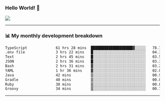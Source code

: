 ### Hello World! 👋

<a>
  <img align="center" src="https://github-readme-stats.vercel.app/api?username=megatunger&count_private=true&include_all_commits=true&bg_color=30,56CCF2,2F80ED&title_color=fff&text_color=fff" />
</a>

------
### 📊 My monthly development breakdown

<!--START_SECTION:waka-->

```txt
TypeScript             61 hrs 28 mins  ███████████████████▓░░░░░   78.73 %
.env file              3 hrs 22 mins   █░░░░░░░░░░░░░░░░░░░░░░░░   04.32 %
Text                   2 hrs 45 mins   █░░░░░░░░░░░░░░░░░░░░░░░░   03.54 %
JSON                   2 hrs 36 mins   █░░░░░░░░░░░░░░░░░░░░░░░░   03.34 %
Bash                   2 hrs 31 mins   ▓░░░░░░░░░░░░░░░░░░░░░░░░   03.23 %
YAML                   1 hr 36 mins    ▓░░░░░░░░░░░░░░░░░░░░░░░░   02.07 %
Java                   42 mins         ▒░░░░░░░░░░░░░░░░░░░░░░░░   00.90 %
Gradle                 40 mins         ▒░░░░░░░░░░░░░░░░░░░░░░░░   00.86 %
Ruby                   38 mins         ▒░░░░░░░░░░░░░░░░░░░░░░░░   00.81 %
Groovy                 34 mins         ▒░░░░░░░░░░░░░░░░░░░░░░░░   00.74 %
```

<!--END_SECTION:waka-->

------
